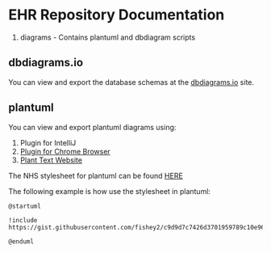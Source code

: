 # EHR Repository Documentation

1. diagrams - Contains plantuml and dbdiagram scripts

## dbdiagrams.io

You can view and export the database schemas at the [dbdiagrams.io](https://dbdiagram.io/) site.

## plantuml

You can view and export plantuml diagrams using:
 1. Plugin for IntelliJ
 2. [Plugin for Chrome Browser](https://chrome.google.com/webstore/detail/plantuml-viewer/legbfeljfbjgfifnkmpoajgpgejojooj?hl=en)
 3. [Plant Text Website](https://www.planttext.com/)
 
The NHS stylesheet for plantuml can be found [HERE](https://gist.github.com/fishey2/c9d9d7c7426d3701959789c10e96fdb0)

The following example is how use the stylesheet in plantuml:

```
@startuml

!include https://gist.githubusercontent.com/fishey2/c9d9d7c7426d3701959789c10e96fdb0/raw/2afa46ecf5e126ad563693a8dccfa3e7ee46a50c/nhs_stylesheet.iuml

@enduml
```